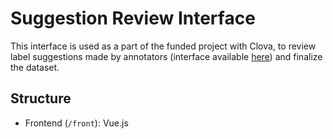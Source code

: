 # Suggestion Review Interface
This interface is used as a part of the funded project with Clova, to review label suggestions made by annotators (interface available [here](https://github.com/kixlab/clova_annotation_interface)) and finalize the dataset.

## Structure
* Frontend (`/front`): Vue.js
